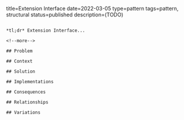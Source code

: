 title=Extension Interface
date=2022-03-05
type=pattern
tags=pattern, structural
status=published
description=(TODO)
~~~~~~

*tl;dr* Extension Interface...

<!--more-->

## Problem

## Context

## Solution

## Implementations

## Consequences

## Relationships

## Variations


